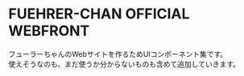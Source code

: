 # FUEHRER-CHAN OFFICIAL WEBFRONT

フューラーちゃんのWebサイトを作るためUIコンポーネント集です。  
使えそうなのも、まだ使うか分からないものも含めて追加していきます。
